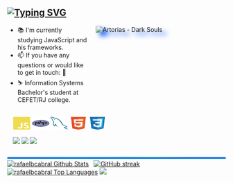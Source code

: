 ## <b>[![Typing SVG](https://readme-typing-svg.demolab.com?font=Fira+Code&weight=600&size=25&pause=1000&color=00BFFF&random=false&width=435&height=40&lines=Hi%2C+my+name+is+Rafael%2C+Welcome+🎈)](https://git.io/typing-svg)
</b> 



<img align="right" alt="Artorias - Dark Souls" style="float: right; margin-left: 20px; margin-bottom: 20px; filter:drop-shadow(10px 8px 6px #0051ff)" src="https://images-wixmp-ed30a86b8c4ca887773594c2.wixmp.com/f/061c5ef8-2616-48a4-af21-9f97322673b3/de6ft4m-d3c2c205-0703-4c65-ab6d-d51cf693c3c5.gif?token=eyJ0eXAiOiJKV1QiLCJhbGciOiJIUzI1NiJ9.eyJzdWIiOiJ1cm46YXBwOjdlMGQxODg5ODIyNjQzNzNhNWYwZDQxNWVhMGQyNmUwIiwiaXNzIjoidXJuOmFwcDo3ZTBkMTg4OTgyMjY0MzczYTVmMGQ0MTVlYTBkMjZlMCIsIm9iaiI6W1t7InBhdGgiOiJcL2ZcLzA2MWM1ZWY4LTI2MTYtNDhhNC1hZjIxLTlmOTczMjI2NzNiM1wvZGU2ZnQ0bS1kM2MyYzIwNS0wNzAzLTRjNjUtYWI2ZC1kNTFjZjY5M2MzYzUuZ2lmIn1dXSwiYXVkIjpbInVybjpzZXJ2aWNlOmZpbGUuZG93bmxvYWQiXX0.i-KLR2Hf3i7E9iAsVdx4jQ4opMnesc_EzzvbvKhOS98" height="150" width="300" height="300">

- 📚 I'm currently studying JavaScript and his frameworks.
- 📫 If you have any questions or would like to get in touch: <a href="mailto:rafael1311cabral@gmail.com?subject=Ol%C3%A1,%20vim%20atrav%C3%A9s%20do%20seu%20GitHub%20%F0%9F%91%8D" style="text-decoration: none;">📩</a>
- ⛷️ Information Systems Bachelor's student at CEFET/RJ college.

<div style="display: inline_block; margin-left: 2.5%;;"><br>
  <img align="center" alt="js" height="30" width="40" src="https://raw.githubusercontent.com/devicons/devicon/master/icons/javascript/javascript-plain.svg">
  <img align="center" alt="php" height="30" width="40" src="https://raw.githubusercontent.com/devicons/devicon/master/icons/php/php-original.svg">
  <img align="center" alt="mysql" height="30" width="40" src="https://raw.githubusercontent.com/devicons/devicon/master/icons/mysql/mysql-original.svg">
  <img align="center" alt="html" height="30" width="40" src="https://raw.githubusercontent.com/devicons/devicon/master/icons/html5/html5-original.svg">
  <img align="center" alt="css" height="30" width="40" src="https://raw.githubusercontent.com/devicons/devicon/master/icons/css3/css3-original.svg">
</div>

<br>

<div style="display: inline_block; margin-left: 2.5%;">
  <a href = "https://wa.me/5522988103858"><img src="https://img.shields.io/badge/-whatsapp-%23333?style=for-the-badge&logo=whatsapp&logoColor=green" target="_blank"></a>
  <a href="https://www.linkedin.com/in/rafael-b-cabral/" target="_blank"><img src="https://img.shields.io/badge/-LinkedIn-%23333?style=for-the-badge&background-color:grey&logo=linkedin&logoColor=blue" target="_blank"></a> 
  <a href = "mailto:rafael1311cabral@gmail.com"><img src="https://img.shields.io/badge/-Gmail-%23333?style=for-the-badge&logo=gmail&logoColor=red" target="_blank"></a>
</div>

<br>
<img src="lineBar.png"/>

<a href="https://github.com/rafaelbcabral">
  <img alt="rafaelbcabral Github Stats" src="https://denvercoder1-github-readme-stats.vercel.app/api?username=rafaelbcabral&show_icons=true&count_private=true&theme=react&border_color=333333&bg_color=0D1117&title_color=00BFFF&icon_color=00BFFF" height="192px" width="49%"/></a>
<a href="https://github.com/rafaelbcabral">
  <img src="https://github-readme-streak-stats.herokuapp.com/?user=rafaelbcabral&theme=blue-green&border=333333&background=0D1117&fire=blue-green&currStreakNum=white&currStreakLabel=white&ring_color=white&dates=add8e6" height="192px" width="49%" alt="GitHub streak" style="margin-left: 1.5%"/></a>

  <a href="https://github.com/rafaelbcabral" style="align: center">
    <img alt="rafaelbcabral Top Languages" src="https://denvercoder1-github-readme-stats.vercel.app/api/top-langs/?username=rafaelbcabral&langs_count=8&layout=compact&theme=react&border_color=333333&bg_color=0D1117&title_color=FFFFFF&icon_color=00BFFF&text_color=FFFFFF&hide_title=false" height="200px" width="100%"/></a>

<img src="https://camo.githubusercontent.com/c3bf356e4feec3f47ab371827a339ced5526a84d9eff5c44edef7fd2da7b4327/68747470733a2f2f63617073756c652d72656e6465722e76657263656c2e6170702f6170693f747970653d776176696e6726636f6c6f723d303a3343414146462c3130303a356266666666266865696768743d3132302673656374696f6e3d666f6f746572"/>







